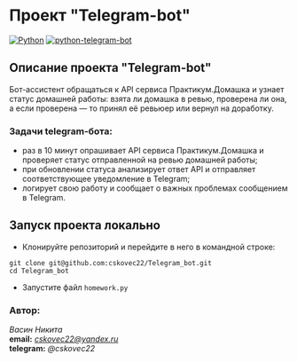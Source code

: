 # Проект "Telegram-bot"

[![Python](https://img.shields.io/badge/-Python-464646?style=flat&logo=Python&logoColor=56C0C0&color=008080)](https://www.python.org/)
[![python-telegram-bot](https://img.shields.io/badge/-python-telegram-bot-464646?style=flat&logo=python-telegram-bot&logoColor=56C0C0&color=008080)](https://docs.python-telegram-bot.org/en/stable/index.html)

## Описание проекта "Telegram-bot"

Бот-ассистент обращаться к API сервиса Практикум.Домашка и узнает статус домашней работы: взята ли домашка в ревью, проверена ли она, а если проверена — то принял её ревьюер или вернул на доработку.

### Задачи telegram-бота:

- раз в 10 минут опрашивает API сервиса Практикум.Домашка и проверяет статус отправленной на ревью домашней работы;
- при обновлении статуса анализирует ответ API и отправляет соответствующее уведомление в Telegram;
- логирует свою работу и сообщает о важных проблемах сообщением в Telegram.

## Запуск проекта локально

- Клонируйте репозиторий и перейдите в него в командной строке:
```
git clone git@github.com:cskovec22/Telegram_bot.git
cd Telegram_bot
```

- Запустите файл `homework.py`

### Автор:  
*Васин Никита*  
**email:** *cskovec22@yandex.ru*  
**telegram:** *@cskovec22*  
